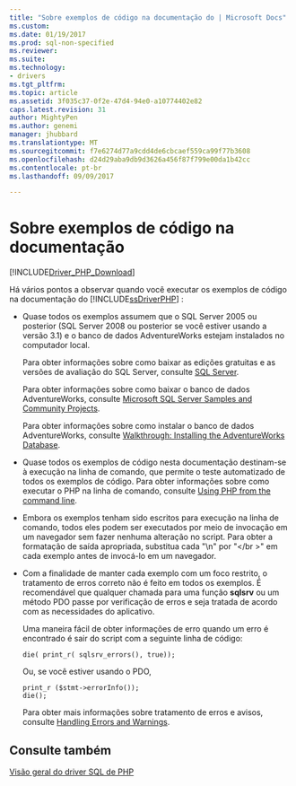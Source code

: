 ```yaml
---
title: "Sobre exemplos de código na documentação do | Microsoft Docs"
ms.custom: 
ms.date: 01/19/2017
ms.prod: sql-non-specified
ms.reviewer: 
ms.suite: 
ms.technology:
- drivers
ms.tgt_pltfrm: 
ms.topic: article
ms.assetid: 3f035c37-0f2e-47d4-94e0-a10774402e82
caps.latest.revision: 31
author: MightyPen
ms.author: genemi
manager: jhubbard
ms.translationtype: MT
ms.sourcegitcommit: f7e6274d77a9cdd4de6cbcaef559ca99f77b3608
ms.openlocfilehash: d24d29aba9db9d3626a456f87f799e00da1b42cc
ms.contentlocale: pt-br
ms.lasthandoff: 09/09/2017

---
```

# <a name="about-code-examples-in-the-documentation"></a>Sobre exemplos de código na documentação
[!INCLUDE[Driver_PHP_Download](../../includes/driver_php_download.md)]

Há vários pontos a observar quando você executar os exemplos de código na documentação do [!INCLUDE[ssDriverPHP](../../includes/ssdriverphp_md.md)] :  
  
-   Quase todos os exemplos assumem que o SQL Server 2005 ou posterior (SQL Server 2008 ou posterior se você estiver usando a versão 3.1) e o banco de dados AdventureWorks estejam instalados no computador local.  
  
    Para obter informações sobre como baixar as edições gratuitas e as versões de avaliação do SQL Server, consulte [SQL Server](http://go.microsoft.com/fwlink/?LinkID=120193).  
  
    Para obter informações sobre como baixar o banco de dados AdventureWorks, consulte [Microsoft SQL Server Samples and Community Projects](http://go.microsoft.com/fwlink/?LinkID=67739).  
  
    Para obter informações sobre como instalar o banco de dados AdventureWorks, consulte [Walkthrough: Installing the AdventureWorks Database](http://go.microsoft.com/fwlink/?LinkID=65819).  
  
-   Quase todos os exemplos de código nesta documentação destinam-se à execução na linha de comando, que permite o teste automatizado de todos os exemplos de código. Para obter informações sobre como executar o PHP na linha de comando, consulte [Using PHP from the command line](http://php.net/manual/en/features.commandline.php).  
  
-   Embora os exemplos tenham sido escritos para execução na linha de comando, todos eles podem ser executados por meio de invocação em um navegador sem fazer nenhuma alteração no script. Para obter a formatação de saída apropriada, substitua cada "\n" por "\<\/br >" em cada exemplo antes de invocá-lo em um navegador.  
  
-   Com a finalidade de manter cada exemplo com um foco restrito, o tratamento de erros correto não é feito em todos os exemplos. É recomendável que qualquer chamada para uma função **sqlsrv** ou um método PDO passe por verificação de erros e seja tratada de acordo com as necessidades do aplicativo.  
  
    Uma maneira fácil de obter informações de erro quando um erro é encontrado é sair do script com a seguinte linha de código:  
  
    ```  
    die( print_r( sqlsrv_errors(), true));  
    ```  
  
    Ou, se você estiver usando o PDO,  
  
    ```  
    print_r ($stmt->errorInfo());  
    die();  
    ```  
  
    Para obter mais informações sobre tratamento de erros e avisos, consulte [Handling Errors and Warnings](../../connect/php/handling-errors-and-warnings.md).  
  
## <a name="see-also"></a>Consulte também  
[Visão geral do driver SQL de PHP](../../connect/php/overview-of-the-php-sql-driver.md)
  

